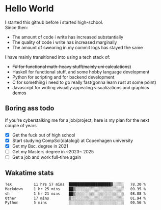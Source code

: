 # Hello World

I started this github before i started high-school.  
Since then:
- The amount of code i write has increased substantially
- The quality of code i write has increased marginally
- The amount of swearing in my commit logs has stayed the same

I have mainly transitioned into using a tech stack of:
- ~~F# for functional math-heavy stuff(mainly uni calculations)~~
- Haskell for functional stuff, and some hobby language development
- Python for scripting and for backend development
- C for something i need to go really fast(gonna learn rust at some point)
- Javascript for writing visually appealing visualizations and graphics demos

## Boring ass todo
If you're cyberstalking me for a job/project, here is my plan for the next couple of years
- [x] Get the fuck out of high school
- [x] Start studying CompSci(datalogi) at Copenhagen university
- [x] Get my Bsc. degree in 2021
- [ ] Get my Masters degree in ~2023~ 2025
- [ ] Get a job and work full-time again

## Wakatime stats
<!--START_SECTION:waka-->

```txt
TeX          11 hrs 57 mins  ███████████████████▓░░░░░   78.30 %
Markdown     1 hr 25 mins    ██▒░░░░░░░░░░░░░░░░░░░░░░   09.35 %
sh           1 hr 21 mins    ██▒░░░░░░░░░░░░░░░░░░░░░░   08.88 %
Other        17 mins         ▒░░░░░░░░░░░░░░░░░░░░░░░░   01.94 %
Python       5 mins          ░░░░░░░░░░░░░░░░░░░░░░░░░   00.56 %
```

<!--END_SECTION:waka-->
